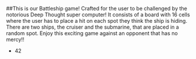 ##This is our Battleship game!
Crafted for the user to be challenged by the notorious Deep Thought super computer! It consists of a board with 16 cells where the user has to place a hit on each spot they think the ship is hiding. There are two ships, the cruiser and the submarine, that are placed in a random spot.
Enjoy this exciting game against an opponent that has no mercy!!
- 42
